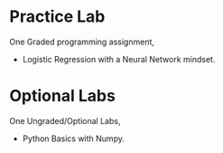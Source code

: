 # Practice Lab

One Graded programming assignment,

* Logistic Regression with a Neural Network mindset.

# Optional Labs

One Ungraded/Optional Labs,

* Python Basics with Numpy.
